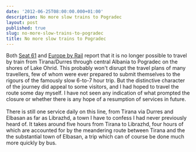 ```yaml
---
date: '2012-06-25T08:00:00.000+01:00'
description: No more slow trains to Pogradec
layout: post
published: true
slug: no-more-slow-trains-to-pogradec
title: No more slow trains to Pogradec
---
```


Both <a href="http://www.seat61.com/Albania.htm">Seat 61</a>&nbsp;and <a href="http://www.europebyrail.eu/no-trains-to-lake-ohrid">Europe by Rail</a>&nbsp;report that it is no longer possible to travel by train from Tirana/Durres through central Albania to Pogradec on the shores of Lake Ohrid. This probably won't disrupt the travel plans of many travellers, few of whom were ever prepared to submit themselves to the rigours of the famously slow 6-to-7 hour trip. But the distinctive character of the journey did appeal to some visitors, and I had hoped to travel the route some day myself. I have not seen any indication of what prompted the closure or whether there is any hope of a resumption of services in future.<br />
<br />
There is still one service daily on this line, from Tirana via Durres and Elbasan as far as Librazhd, a town I have to confess I had never previously heard of. It takes around five hours from Tirana to Librazhd, four hours of which are accounted for by the meandering route between Tirana and the the substantial town of Elbasan, a trip which can of course be done much more quickly by bus.<br />
<br />
<br />
